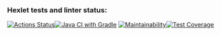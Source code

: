 ### Hexlet tests and linter status:
[![Actions Status](https://github.com/AlexSekret/java-project-78/actions/workflows/hexlet-check.yml/badge.svg)](https://github.com/AlexSekret/java-project-78/actions)[![Java CI with Gradle](https://github.com/AlexSekret/java-project-78/actions/workflows/gradle.yml/badge.svg)](https://github.com/AlexSekret/java-project-78/actions/workflows/gradle.yml)
[![Maintainability](https://api.codeclimate.com/v1/badges/0f56dd6b6a799ae7f49a/maintainability)](https://codeclimate.com/github/AlexSekret/java-project-78/maintainability)[![Test Coverage](https://api.codeclimate.com/v1/badges/0f56dd6b6a799ae7f49a/test_coverage)](https://codeclimate.com/github/AlexSekret/java-project-78/test_coverage)
